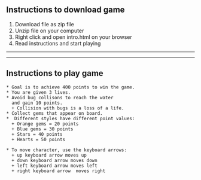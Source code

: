 ##  Instructions to download game
1. Download file as zip file
2. Unzip file on your computer
3. Right click and open intro.html on your browser
4. Read instructions and start playing

___
___

##  Instructions to play game

    * Goal is to achieve 400 points to win the game.
    * You are given 3 lives.
    * Avoid bug collisons to reach the water
      and gain 10 points.
      + Collision with bugs is a loss of a life.
    * Collect gems that appear on board.     
    *  Different styles have different point values:
      + Orange gems = 20 points
      + Blue gems = 30 points
      + Stars = 40 points
      + Hearts = 50 points

    * To move character, use the keyboard arrows:
      + up keyboard arrow moves up
      + down keyboard arrow moves down
      + left keyboard arrow moves left
      + right keyboard arrow  moves right
